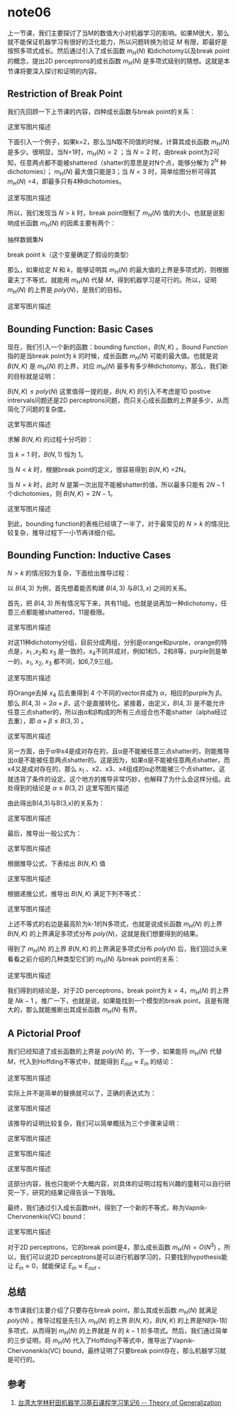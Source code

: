 # note06

上一节课，我们主要探讨了当M的数值大小对机器学习的影响。如果M很大，那么就不能保证机器学习有很好的泛化能力，所以问题转换为验证 ${M}$ 有限，即最好是按照多项式成长。然后通过引入了成长函数 ${m_{H}(N)}$ 和dichotomy以及break point的概念，提出2D perceptrons的成长函数 ${m_{H}(N)}$ 是多项式级别的猜想。这就是本节课将要深入探讨和证明的内容。

## Restriction of Break Point

我们先回顾一下上节课的内容，四种成长函数与break point的关系：

这里写图片描述

下面引入一个例子，如果k=2，那么当N取不同值的时候，计算其成长函数 ${m_{H}(N)}$ 是多少。很明显，当N=1时，${m_{H}(N) = 2}$ ；当 ${N=2}$ 时，由break point为2可知，任意两点都不能被shattered（shatter的意思是对N个点，能够分解为 ${2^{N}}$ 种dichotomies）； ${m_{H}(N)}$ 最大值只能是3；当 ${N=3}$ 时，简单绘图分析可得其 ${m_{H}(N)}$ =4，即最多只有4种dichotomies。

这里写图片描述

所以，我们发现当 ${N>k}$ 时，break point限制了 ${m_{H}(N)}$ 值的大小，也就是说影响成长函数 ${m_{H}(N)}$ 的因素主要有两个：

抽样数据集N

break point k（这个变量确定了假设的类型）

那么，如果给定 ${N}$ 和 ${k}$，能够证明其 ${m_{H}(N)}$ 的最大值的上界是多项式的，则根据霍夫丁不等式，就能用 ${m_{H}(N)}$ 代替 ${M}$，得到机器学习是可行的。所以，证明 ${m_{H}(N)}$ 的上界是 ${poly(N)}$，是我们的目标。

这里写图片描述

## Bounding Function: Basic Cases

现在，我们引入一个新的函数：bounding function，${B(N,K)}$ 。Bound Function指的是当break point为 ${k}$ 的时候，成长函数 ${m_{H}(N)}$ 可能的最大值。也就是说 ${B(N,K)}$ 是 ${m_{H}(N)}$ 的上界，对应 ${m_{H}(N)}$ 最多有多少种dichotomy。那么，我们新的目标就是证明：

 ${B(N,K) ≤poly(N)}$
这里值得一提的是，${B(N,K)}$ 的引入不考虑是1D postive intrervals问题还是2D perceptrons问题，而只关心成长函数的上界是多少，从而简化了问题的复杂度。

这里写图片描述

求解 ${B(N,K)}$ 的过程十分巧妙：

当 ${k=1}$ 时，${B(N,1)}$ 恒为 ${1}$。

当 ${N < k}$ 时，根据break point的定义，很容易得到 ${B(N,K)}$ =2N。

当 ${N = k}$ 时，此时 ${N}$ 是第一次出现不能被shatter的值，所以最多只能有 ${2N−1}$ 个dichotomies，则 ${B(N,K) =2N−1}$。

这里写图片描述

到此，bounding function的表格已经填了一半了，对于最常见的 ${N>k}$ 的情况比较复杂，推导过程下一小节再详细介绍。

## Bounding Function: Inductive Cases

 ${N > k}$ 的情况较为复杂，下面给出推导过程：

以 ${B(4,3)}$ 为例，首先想着能否构建 ${B(4,3)}$ 与${B(3,x)}$ 之间的关系。

首先，把 ${B(4,3)}$ 所有情况写下来，共有11组。也就是说再加一种dichotomy，任意三点都能被shattered，11是极限。

这里写图片描述

对这11种dichotomy分组，目前分成两组，分别是orange和purple，orange的特点是，${x_1}$ ,${x_2}$和 ${x_3}$ 是一致的，${x_4}$不同并成对，例如1和5，2和8等，purple则是单一的，${x_1}$, ${x_2}$, ${x_3}$ 都不同，如6,7,9三组。

这里写图片描述

将Orange去掉 ${x_4}$ 后去重得到 ${4}$ 个不同的vector并成为 ${\alpha}$，相应的purple为 ${\beta}$。那么 ${B(4,3) = 2 \alpha + \beta}$，这个是直接转化。紧接着，由定义，${B(4,3)}$ 是不能允许任意三点shatter的，所以由α和β构成的所有三点组合也不能shatter（alpha经过去重），即 ${α+β \leq B(3,3)}$ 。

这里写图片描述

另一方面，由于α中x4是成对存在的，且α是不能被任意三点shatter的，则能推导出α是不能被任意两点shatter的。这是因为，如果α是不能被任意两点shatter，而x4又是成对存在的，那么 ${x_1}$ 、x2、x3、x4组成的α必然能被三个点shatter。这就违背了条件的设定。这个地方的推导非常巧妙，也解释了为什么会这样分组。此处得到的结论是 ${\alpha \leq B(3,2)}$ 
这里写图片描述

由此得出B(4,3)与B(3,x)的关系为：

这里写图片描述

最后，推导出一般公式为：

这里写图片描述

根据推导公式，下表给出 ${B(N,K)}$ 值

这里写图片描述

根据递推公式，推导出 ${B(N,K)}$ 满足下列不等式：

这里写图片描述

上述不等式的右边是最高阶为k-1的N多项式，也就是说成长函数 ${m_{H}(N)}$ 的上界 ${B(N,K)}$ 的上界满足多项式分布 ${poly(N)}$，这就是我们想要得到的结果。

得到了 ${m_{H}(N)}$ 的上界 ${B(N,K)}$ 的上界满足多项式分布 ${poly(N)}$ 后，我们回过头来看看之前介绍的几种类型它们的 ${m_{H}(N)}$ 与break point的关系：

这里写图片描述

我们得到的结论是，对于2D perceptrons，break point为 ${k=4}$，${m_{H}(N)}$ 的上界是 ${Nk−1}$ 。推广一下，也就是说，如果能找到一个模型的break point，且是有限大的，那么就能推断出其成长函数 ${m_{H}(N)}$ 有界。

## A Pictorial Proof

我们已经知道了成长函数的上界是 ${poly(N)}$ 的，下一步，如果能将 ${m_{H}(N)}$ 代替 ${M}$，代入到Hoffding不等式中，就能得到 ${E_{out} \approx E_{in}}$ 的结论：

这里写图片描述

实际上并不是简单的替换就可以了，正确的表达式为：

这里写图片描述

该推导的证明比较复杂，我们可以简单概括为三个步骤来证明：

这里写图片描述

这里写图片描述

这里写图片描述

这部分内容，我也只能听个大概内容，对具体的证明过程有兴趣的童鞋可以自行研究一下，研究的结果记得告诉一下我哦。

最终，我们通过引入成长函数mH，得到了一个新的不等式，称为Vapnik-Chervonenkis(VC) bound：

这里写图片描述

对于2D perceptrons，它的break point是4，那么成长函数 ${m_{H}(N) =O(N^3)}$ 。所以，我们可以说2D perceptrons是可以进行机器学习的，只要找到hypothesis能让 ${E_{in} \approx 0}$，就能保证 ${E_{in} \approx E_{out}}$ 。

## 总结

本节课我们主要介绍了只要存在break point，那么其成长函数 ${m_{H}(N)}$ 就满足 ${poly(N)}$ 。推导过程是先引入 ${m_{H}(N)}$ 的上界 ${B(N,K)}$，${B(N,K)}$ 的上界是N的k-1阶多项式，从而得到 ${m_{H}(N)}$ 的上界就是 ${N}$ 的 ${k-1}$ 阶多项式。然后，我们通过简单的三步证明，将 ${m_{H}(N)}$ 代入了Hoffding不等式中，推导出了Vapnik-Chervonenkis(VC) bound，最终证明了只要break point存在，那么机器学习就是可行的。

## 参考

1. [台湾大学林轩田机器学习基石课程学习笔记6 -- Theory of Generalization](http://blog.csdn.net/red_stone1/article/details/71122928)